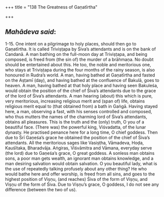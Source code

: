 +++
title = "138 The Greatness of Gaṇatīrtha"

+++
 

## *Mahādeva said*:

1-15. One intent on a pilgrimage to holy places, should then go to Gaṇatīrtha. It is called Triviṣṭapa by Śiva’s attendants and is on the bank of Candanā. A man bathing on the full-moon day at Triviṣṭapa, and being composed, is freed from (the sin of) the murder of a brāhmaṇa. No doubt should be entertained about this. He too, the noble and meritorious one, who stays at Triviṣṭapa during the four months of the rainy season, is also honoured in Rudra’s world. A man, having bathed at Gaṇatīrtha and fasted on the Aṣṭamī (day), and having bathed at the confluence of Bakulā, goes to heaven. A man, having bathed at that holy place and having seen Bakuleśa, would obtain the position of the chief of Śiva’s attendants due to the grace of the lord of Śiva’s attendants. A man hearing (about) this which is pure, very meritorious, increasing religious merit and (span of) life, obtains religious merit equal to (that obtained from) a bath in Gaṅgā. Having stayed here, a man, observing a fast, with his senses controlled and composed, who thus mutters the names of the charming lord of Śiva’s attendants, obtains all pleasures. This is the truth and the (only) truth, O you of a beautiful face. (There was) the powerful king, Viśvadatta, of the lunar dynasty. He practised penance here for a long time, O chief goddess. Then due to Śrī Gaṇeśa’s grace he obtained the position of the chief of Śiva’s attendants. All the meritorious sages like Vasiṣṭha, Vāmadeva, Hoḍa, Kauśītaka, Bharadvāja. Aṅgiras, Viśvāmitra and Vāmana, everyday serve (the lord) due to Gaṇeśa’s grace, O great goddess. A sonless man obtains sons, a poor man gets wealth, an ignorant man obtains knowledge, and a man desiring salvation would obtain salvation. O you beautiful lady, what is the use of repeatedly talking profusely about any other thing? He who would bathe here and offer worship, is freed from all sins, and goes to the highest position of Viṣṇu, (and reaches) Śiva of the form of Viṣṇu, and Viṣṇu of the form of Śiva. Due to Viṣṇu’s grace, O goddess, I do not see any difference (between the two of us).


